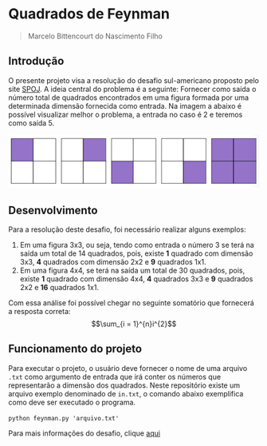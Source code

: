 # Quadrados de Feynman 
> Marcelo Bittencourt do Nascimento Filho

## Introdução
O presente projeto visa a resolução do desafio sul-americano proposto pelo site [SPOJ](https://www.spoj.com). A ideia central do problema é a seguinte: Fornecer como saída o número total de quadrados encontrados em uma figura formada por uma determinada dimensão fornecida como entrada. Na imagem a abaixo é possível visualizar melhor o problema, a entrada no caso é 2 e teremos como saída 5.

![](ex.png)

## Desenvolvimento
Para a resolução deste desafio, foi necessário realizar alguns exemplos:
1. Em uma figura 3x3, ou seja, tendo como entrada o número 3 se terá na saída um total de 14 quadrados, pois, existe **1** quadrado com dimensão 3x3, **4** quadrados com dimensão 2x2 e **9** quadrados 1x1.
2. Em uma figura 4x4, se terá na saída um total de 30 quadrados, pois, existe **1** quadrado com dimensão 4x4, **4** quadrados 3x3 e **9** quadrados 2x2 e **16** quadrados 1x1.

Com essa análise foi possível chegar no seguinte somatório que fornecerá a resposta correta: $$\sum_{i = 1}^{n}i^{2}$$

## Funcionamento do projeto
Para executar o projeto, o usuário deve fornecer o nome de uma arquivo `.txt` como argumento de entrada que irá conter os números que representarão a dimensão dos quadrados. Neste repositório existe um arquivo exemplo denominado de `in.txt`, o comando abaixo exemplifica como deve ser executado o programa.

`python feynman.py 'arquivo.txt'`

Para mais informações do desafio, clique [aqui](https://br.spoj.com/problems/FEYNMAN/)
